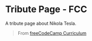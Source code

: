# Tribute Page - FCC

A tribute page about Nikola Tesla.

> From [freeCodeCamp Curriculum](https://www.freecodecamp.org/learn/responsive-web-design/responsive-web-design-projects/build-a-tribute-page)